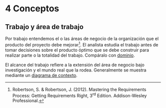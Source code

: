 # 4 Conceptos

## Trabajo y área de trabajo

Por trabajo entendemos el o las áreas de negocio de la organización que el
producto del proyecto debe mejorar[^1]. El analista estudia el trabajo antes de
tomar decisiones sobre el producto óptimo que se debe construir para realizar
parte o la totalidad del trabajo. Compáralo con [dominio](./4_Dominio.md).

[^1]: Robertson, S. & Robertson, J. (2012). Mastering the Requirements Process:
Getting Requirements Right, 3<sup>rd</sup> Edition. Addison-Wesley Professional.

El alcance del trabajo refiere a la extensión del área de negocio bajo
investigación y el mundo real que la rodea. Generalmente se muestra mediante un
[diagrama de contexto](/2_Tecnicas_y_herramientas/2_1_02_Diagramas_de_contexto.md).
